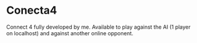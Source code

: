 # Conecta4
Connect 4 fully developed by me. Available to play against the AI (1 player on localhost) and against another online opponent.
